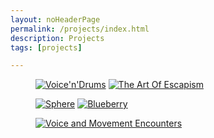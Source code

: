 ```yaml
---
layout: noHeaderPage
permalink: /projects/index.html
description: Projects
tags: [projects]

---
```


<figure class="half">
    <a href="{{ site.url }}/voicendrums"><img src="{{ site.url }}/images/Voicendrumscover2.jpg" alt="Voice'n'Drums"></a>
    <a href="{{ site.url }}/theartofescapism"><img src="{{ site.url }}/images/TAOE cd cover.jpg" alt="The Art Of Escapism"></a>   
</figure>

<figure class="half">
    <a href="{{ site.url }}/sphere"><img src="{{ site.url }}/images/Sphere icon1.jpg" alt="Sphere"></a>
    <a href="{{ site.url }}/blueberry"><img src="{{ site.url }}/images/blueberry new icon.jpg" alt="Blueberry"></a>
</figure>

<figure class="half">
    <a href="{{ site.url }}/voiceandmovement"><img src="{{ site.url }}/images/voice&movement icon.jpg" alt="Voice and Movement Encounters"></a>
</figure>


